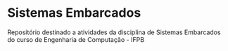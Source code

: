 # Sistemas Embarcados

Repositório destinado a atividades da disciplina de Sistemas Embarcados do curso de Engenharia de Computação - IFPB 
